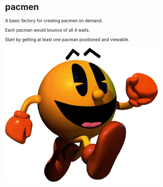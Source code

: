 # pacmen
A basic factory for creating pacmen on demand.

Each pacman would bounce of all 4 walls.

Start by getting at least one pacman positioned and viewable. 

<img src="pac_man_3d.png">